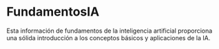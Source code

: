 # FundamentosIA
Esta información de fundamentos de la inteligencia artificial proporciona una sólida introducción a los conceptos básicos y aplicaciones de la IA. 
